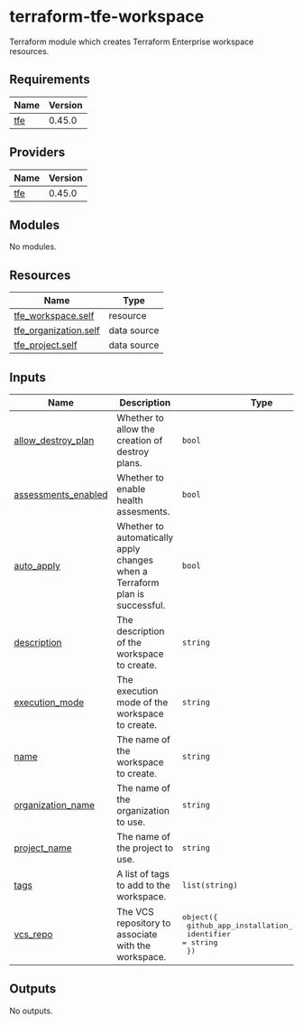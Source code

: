 # terraform-tfe-workspace
Terraform module which creates Terraform Enterprise workspace resources.

<!-- BEGIN_TF_DOCS -->
## Requirements

| Name | Version |
|------|---------|
| <a name="requirement_tfe"></a> [tfe](#requirement\_tfe) | 0.45.0 |

## Providers

| Name | Version |
|------|---------|
| <a name="provider_tfe"></a> [tfe](#provider\_tfe) | 0.45.0 |

## Modules

No modules.

## Resources

| Name | Type |
|------|------|
| [tfe_workspace.self](https://registry.terraform.io/providers/hashicorp/tfe/0.45.0/docs/resources/workspace) | resource |
| [tfe_organization.self](https://registry.terraform.io/providers/hashicorp/tfe/0.45.0/docs/data-sources/organization) | data source |
| [tfe_project.self](https://registry.terraform.io/providers/hashicorp/tfe/0.45.0/docs/data-sources/project) | data source |

## Inputs

| Name | Description | Type | Default | Required |
|------|-------------|------|---------|:--------:|
| <a name="input_allow_destroy_plan"></a> [allow\_destroy\_plan](#input\_allow\_destroy\_plan) | Whether to allow the creation of destroy plans. | `bool` | `false` | no |
| <a name="input_assessments_enabled"></a> [assessments\_enabled](#input\_assessments\_enabled) | Whether to enable health assesments. | `bool` | `false` | no |
| <a name="input_auto_apply"></a> [auto\_apply](#input\_auto\_apply) | Whether to automatically apply changes when a Terraform plan is successful. | `bool` | `false` | no |
| <a name="input_description"></a> [description](#input\_description) | The description of the workspace to create. | `string` | n/a | yes |
| <a name="input_execution_mode"></a> [execution\_mode](#input\_execution\_mode) | The execution mode of the workspace to create. | `string` | `"remote"` | no |
| <a name="input_name"></a> [name](#input\_name) | The name of the workspace to create. | `string` | n/a | yes |
| <a name="input_organization_name"></a> [organization\_name](#input\_organization\_name) | The name of the organization to use. | `string` | n/a | yes |
| <a name="input_project_name"></a> [project\_name](#input\_project\_name) | The name of the project to use. | `string` | n/a | yes |
| <a name="input_tags"></a> [tags](#input\_tags) | A list of tags to add to the workspace. | `list(string)` | `[]` | no |
| <a name="input_vcs_repo"></a> [vcs\_repo](#input\_vcs\_repo) | The VCS repository to associate with the workspace. | <pre>object({<br>    github_app_installation_id = string<br>    identifier                 = string<br>  })</pre> | `null` | no |

## Outputs

No outputs.
<!-- END_TF_DOCS -->